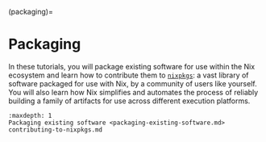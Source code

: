 (packaging)=

# Packaging

In these tutorials, you will package existing software for use within the Nix ecosystem and learn how to contribute them to [`nixpkgs`](https://search.nixos.org/packages): a vast library of software packaged for use with Nix, by a community of users like yourself. You will also learn how Nix simplifies and automates the process of reliably building a family of artifacts for use across different execution platforms.

```{toctree}
:maxdepth: 1
Packaging existing software <packaging-existing-software.md>
contributing-to-nixpkgs.md
```
